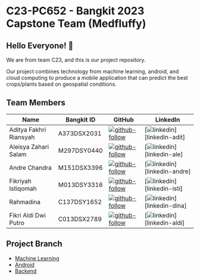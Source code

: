 # C23-PC652 - Bangkit 2023 Capstone Team (Medfluffy)

## Hello Everyone! :wave:

We are from team C23, and this is our project repository.

Our project combines technology from machine learning, android, and cloud computing to produce a mobile application that can predict the best crops/plants based on geospatial conditions.

## Team Members
| Name | Bangkit ID | GitHub | LinkedIn |
| ------ | ------ | ------ | ------ |
| Aditya Fakhri Riansyah | A373DSX2031 | [![github-follow][github-shield]][github-adit] | [![linkedin][linkedin-shield]][linkedin-adit] |
| Aleisya Zahari Salam | M297DSY0440 | [![github-follow][github-shield]][github-ale] | [![linkedin][linkedin-shield]][linkedin-ale] |
| Andre Chandra | M151DSX3396 | [![github-follow][github-shield]][github-andre] | [![linkedin][linkedin-shield]][linkedin-andre] |
| Fikriyah Istiqomah | M013DSY3316 | [![github-follow][github-shield]][github-isti] | [![linkedin][linkedin-shield]][linkedin-isti] |
|  Rahmadina | C137DSY1652 | [![github-follow][github-shield]][github-dina] | [![linkedin][linkedin-shield]][linkedin-dina] |
| Fikri Aldi Dwi Putro | C013DSX2789 | [![github-follow][github-shield]][github-aldi] | [![linkedin][linkedin-shield]][linkedin-aldi] |

## Project Branch
- [Machine Learning][github-medfluffy-ml]
- [Android][github-medfluffy-android]
- [Backend][github-medfluffy-backend]




[//]: # (LINKS)

[github-medfluffy-ml]: https://github.com/Tandur-Team/tandur-ml
[github-medfluffy-android]: https://github.com/Tandur-Team/tandur-android
[github-medfluffy-backend]: https://github.com/Tandur-Team/tandur-backend

[github-shield]: https://img.shields.io/badge/github-0077B5?style=for-the-badge&logo=github&logoColor=white

[github-adit]: https://github.com/atharianr
[github-ale]: https://github.com/firdaus452maulana
[github-andre]: https://github.com/iam2dael2
[github-isti]: https://github.com/rezaabid
[github-dina]: https://github.com/bagasandriann
[github-aldi]: https://github.com/iqbalShafiq

[github-follow-rian]: https://img.shields.io/github/followers/atharianr?style=for-the-badge
[github-follow-daus]: https://img.shields.io/github/followers/firdaus452maulana?style=social
[github-follow-darell]: https://img.shields.io/github/followers/iam2dael2?style=social
[github-follow-abed]: https://img.shields.io/github/followers/rezaabid?style=social
[github-follow-bagas]: https://img.shields.io/github/followers/bagasandriann?style=social
[github-follow-shafiq]: https://img.shields.io/github/followers/iqbalShafiq?style=social&

[linkedin-shield]: https://img.shields.io/badge/LinkedIn-0077B5?style=for-the-badge&logo=linkedin&logoColor=white

[linkedin-rian]: https://www.linkedin.com/in/atharianr/
[linkedin-daus]: https://www.linkedin.com/in/muhammad-firdaus-maulana/
[linkedin-darell]: https://www.linkedin.com/in/darell-hermawan-887201223/
[linkedin-abed]: https://www.linkedin.com/in/reza-abid-abistha-857b6a234/
[linkedin-bagas]: https://www.linkedin.com/in/bagas-andrian-b09486204/
[linkedin-shafiq]: https://www.linkedin.com/in/iqbalshafiq/
